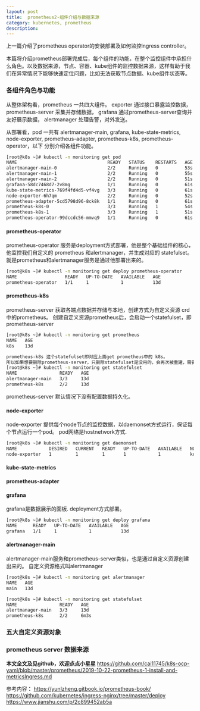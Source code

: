 ```yaml
---
layout: post
title:  prometheus2-组件介绍与数据来源
category: kubernetes, prometheus
description: 
---
```


上一篇介绍了prometheus operator的安装部署及如何监控ingress controller。

本篇将介绍prometheus部署完成后，每个组件的功能，在整个监控组件中承担什么角色。以及数据来源，节点、容器、kube组件的监控数据来源，这样有助于我们在异常情况下能够快速定位问题，比如无法获取节点数据、kube组件状态等。

### 各组件角色与功能

从整体架构看，prometheus 一共四大组件。 exporter 通过接口暴露监控数据， prometheus-server 采集并存储数据， grafana 通过prometheus-server查询并友好展示数据， alertmanager 处理告警，对外发送。

从部署看，pod 一共有 alertmanager-main, grafana, kube-state-metrics, node-exporter, prometheus-adapter, prometheus-k8s, prometheus-operator，以下
分别介绍各组件功能。

```bash
[root@k8s ~]# kubectl -n monitoring get pod 
NAME                                  READY   STATUS    RESTARTS   AGE
alertmanager-main-0                   2/2     Running   0          53s
alertmanager-main-1                   2/2     Running   0          55s
alertmanager-main-2                   2/2     Running   0          51s
grafana-58dc7468d7-2v8mg              1/1     Running   0          61s
kube-state-metrics-769f4fd4d5-vf4vg   3/3     Running   0          61s
node-exporter-6h7qm                   2/2     Running   0          52s
prometheus-adapter-5cd5798d96-8ck8k   1/1     Running   0          61s
prometheus-k8s-0                      3/3     Running   1          54s
prometheus-k8s-1                      3/3     Running   1          51s
prometheus-operator-99dccdc56-mmvq9   1/1     Running   0          61s
```

#### prometheus-operator
prometheus-operator 服务是deployment方式部署，他是整个基础组件的核心，他监控我们自定义的 prometheus 和alertmanager，并生成对应的 statefulset。 就是prometheus和alertmanager服务是通过他部署出来的。

```bash
[root@k8s ~]# kubectl -n monitoring get deploy prometheus-operator
NAME                  READY   UP-TO-DATE   AVAILABLE   AGE
prometheus-operator   1/1     1            1           13d
```

#### prometheus-k8s
prometheus-server 获取各端点数据并存储与本地，创建方式为自定义资源 crd中的prometheus。 创建自定义资源prometheus后，会启动一个statefulset，即prometheus-server

```bash
[root@k8s ~]# kubectl -n monitoring get prometheus
NAME   AGE
k8s    13d

prometheus-k8s 这个statefulset即对应上面get prometheus中的 k8s。
所以如果想要删除prometheus-server，只删除statefulset是没用的，会再次被重建，需要删除prometheus这个资源对象里的内容kubectl delete prometheus k8s
[root@k8s ~]# kubectl -n monitoring get statefulset
NAME                READY   AGE
alertmanager-main   3/3     13d
prometheus-k8s      2/2     13d
```

prometheus-server 默认情况下没有配置数据持久化。

#### node-exporter
node-exporter 提供每个node节点的监控数据，以daemonset方式运行，保证每个节点运行一个pod。 pod网络是hostnetwork方式.

```bash
[root@k8s ~]# kubectl -n monitoring get daemonset
NAME            DESIRED   CURRENT   READY   UP-TO-DATE   AVAILABLE   NODE SELECTOR            AGE
node-exporter   1         1         1       1            1           kubernetes.io/os=linux   13d
```

#### kube-state-metrics



#### prometheus-adapter



#### grafana
grafana是数据展示的面板. deployment方式部署。

```bash
[root@k8s ~]# kubectl -n monitoring get deploy grafana
NAME      READY   UP-TO-DATE   AVAILABLE   AGE
grafana   1/1     1            1           13d
```

#### alertmanager-main
alertmanager-main服务和prometheus-server类似，也是通过自定义资源创建出来的。
自定义资源格式叫alertmanager

```bash
[root@k8s ~]# kubectl -n monitoring get alertmanager
NAME   AGE
main   13d

[root@k8s ~]# kubectl -n monitoring get statefulset
NAME                READY   AGE
alertmanager-main   3/3     13d
prometheus-k8s      2/2     6m3s
```

### 五大自定义资源对象




### prometheus server 数据来源










**本文全文及见github，欢迎点点小星星**
https://github.com/cai11745/k8s-ocp-yaml/blob/master/prometheus/2019-10-22-prometheus-1-install-and-metricsIngress.md

参考内容：
https://yunlzheng.gitbook.io/prometheus-book/
https://github.com/kubernetes/ingress-nginx/tree/master/deploy
https://www.jianshu.com/p/2c899452ab5a
